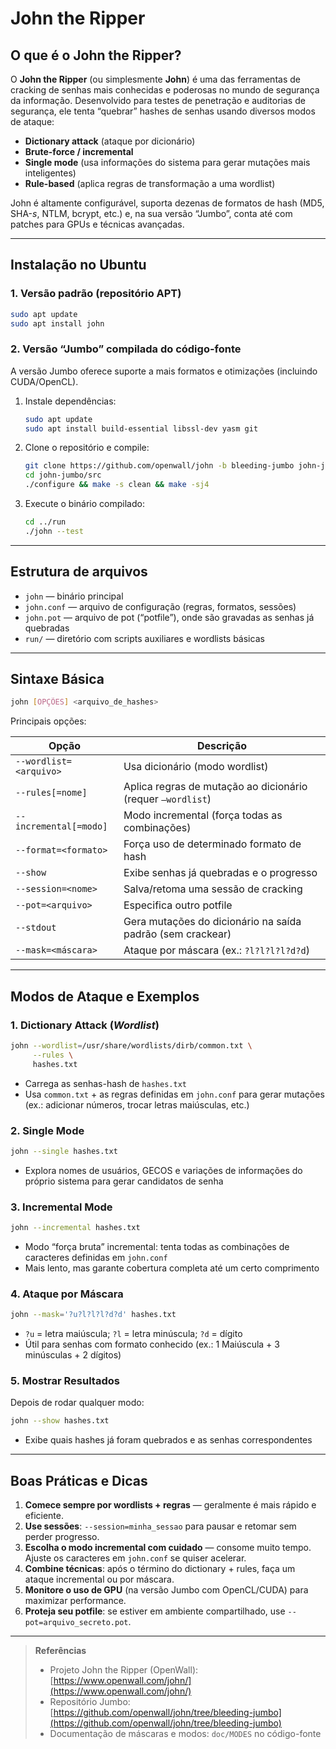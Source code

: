 # John the Ripper

## O que é o John the Ripper?

O **John the Ripper** (ou simplesmente **John**) é uma das ferramentas de cracking de senhas mais conhecidas e poderosas no mundo de segurança da informação. Desenvolvido para testes de penetração e auditorias de segurança, ele tenta “quebrar” hashes de senhas usando diversos modos de ataque:
- **Dictionary attack** (ataque por dicionário)
- **Brute-force / incremental**  
- **Single mode** (usa informações do sistema para gerar mutações mais inteligentes)
- **Rule-based** (aplica regras de transformação a uma wordlist)

John é altamente configurável, suporta dezenas de formatos de hash (MD5, SHA-*s*, NTLM, bcrypt, etc.) e, na sua versão “Jumbo”, conta até com patches para GPUs e técnicas avançadas.

---

## Instalação no Ubuntu

### 1. Versão padrão (repositório APT)

```bash
sudo apt update
sudo apt install john
```

### 2. Versão “Jumbo” compilada do código-fonte

A versão Jumbo oferece suporte a mais formatos e otimizações (incluindo CUDA/OpenCL).

1. Instale dependências:

   ```bash
   sudo apt update
   sudo apt install build-essential libssl-dev yasm git
   ```
2. Clone o repositório e compile:

   ```bash
   git clone https://github.com/openwall/john -b bleeding-jumbo john-jumbo
   cd john-jumbo/src
   ./configure && make -s clean && make -sj4
   ```
3. Execute o binário compilado:

   ```bash
   cd ../run
   ./john --test
   ```

---

## Estrutura de arquivos

* `john` — binário principal
* `john.conf` — arquivo de configuração (regras, formatos, sessões)
* `john.pot` — arquivo de pot (“potfile”), onde são gravadas as senhas já quebradas
* `run/` — diretório com scripts auxiliares e wordlists básicas

---

## Sintaxe Básica

```bash
john [OPÇÕES] <arquivo_de_hashes>
```

Principais opções:

| Opção                  | Descrição                                                   |
| ---------------------- | ----------------------------------------------------------- |
| `--wordlist=<arquivo>` | Usa dicionário (modo wordlist)                              |
| `--rules[=nome]`       | Aplica regras de mutação ao dicionário (requer `–wordlist`) |
| `--incremental[=modo]` | Modo incremental (força todas as combinações)               |
| `--format=<formato>`   | Força uso de determinado formato de hash                    |
| `--show`               | Exibe senhas já quebradas e o progresso                     |
| `--session=<nome>`     | Salva/retoma uma sessão de cracking                         |
| `--pot=<arquivo>`      | Especifica outro potfile                                    |
| `--stdout`             | Gera mutações do dicionário na saída padrão (sem crackear)  |
| `--mask=<máscara>`     | Ataque por máscara (ex.: `?l?l?l?l?d?d`)                    |

---

## Modos de Ataque e Exemplos

### 1. Dictionary Attack (*Wordlist*)

```bash
john --wordlist=/usr/share/wordlists/dirb/common.txt \
     --rules \
     hashes.txt
```

* Carrega as senhas-hash de `hashes.txt`
* Usa `common.txt` + as regras definidas em `john.conf` para gerar mutações (ex.: adicionar números, trocar letras maiúsculas, etc.)

### 2. Single Mode

```bash
john --single hashes.txt
```

* Explora nomes de usuários, GECOS e variações de informações do próprio sistema para gerar candidatos de senha

### 3. Incremental Mode

```bash
john --incremental hashes.txt
```

* Modo “força bruta” incremental: tenta todas as combinações de caracteres definidas em `john.conf`
* Mais lento, mas garante cobertura completa até um certo comprimento

### 4. Ataque por Máscara

```bash
john --mask='?u?l?l?l?d?d' hashes.txt
```

* `?u` = letra maiúscula; `?l` = letra minúscula; `?d` = dígito
* Útil para senhas com formato conhecido (ex.: 1 Maiúscula + 3 minúsculas + 2 dígitos)

### 5. Mostrar Resultados

Depois de rodar qualquer modo:

```bash
john --show hashes.txt
```

* Exibe quais hashes já foram quebrados e as senhas correspondentes

---

## Boas Práticas e Dicas

1. **Comece sempre por wordlists + regras** — geralmente é mais rápido e eficiente.
2. **Use sessões**: `--session=minha_sessao` para pausar e retomar sem perder progresso.
3. **Escolha o modo incremental com cuidado** — consome muito tempo. Ajuste os caracteres em `john.conf` se quiser acelerar.
4. **Combine técnicas**: após o término do dictionary + rules, faça um ataque incremental ou por máscara.
5. **Monitore o uso de GPU** (na versão Jumbo com OpenCL/CUDA) para maximizar performance.
6. **Proteja seu potfile**: se estiver em ambiente compartilhado, use `--pot=arquivo_secreto.pot`.

---

> **Referências**
>
> * Projeto John the Ripper (OpenWall): [https://www.openwall.com/john/](https://www.openwall.com/john/)
> * Repositório Jumbo: [https://github.com/openwall/john/tree/bleeding-jumbo](https://github.com/openwall/john/tree/bleeding-jumbo)
> * Documentação de máscaras e modos: `doc/MODES` no código-fonte

